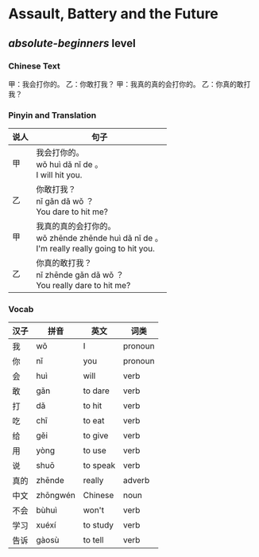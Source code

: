 # Assault, Battery and the Future
## *absolute-beginners* level

### Chinese Text
甲：我会打你的。
乙：你敢打我？
甲：我真的真的会打你的。
乙：你真的敢打我？

### Pinyin and Translation
|说人|句子|
|----|----|
|甲|我会打你的。<br />wǒ huì dǎ nǐ de 。<br />I will hit you.|
|乙|你敢打我？<br />nǐ gǎn dǎ wǒ ？<br />You dare to hit me?|
|甲|我真的真的会打你的。<br />wǒ zhēnde zhēnde huì dǎ nǐ de 。<br />I'm really really going to hit you.|
|乙|你真的敢打我？<br />nǐ zhēnde gǎn dǎ wǒ ？<br />You really dare to hit me?|
### Vocab
|汉子|拼音|英文|词类|
|----|----|----|----|
|我|wǒ|I|pronoun|
|你|nǐ|you|pronoun|
|会|huì|will|verb|
|敢|gǎn|to dare|verb|
|打|dǎ|to hit|verb|
|吃|chī|to eat|verb|
|给|gěi|to give|verb|
|用|yòng|to use|verb|
|说|shuō|to speak|verb|
|真的|zhēnde|really|adverb|
|中文|zhōngwén|Chinese|noun|
|不会|bùhuì|won't|verb|
|学习|xuéxí|to study|verb|
|告诉|gàosù|to tell|verb|